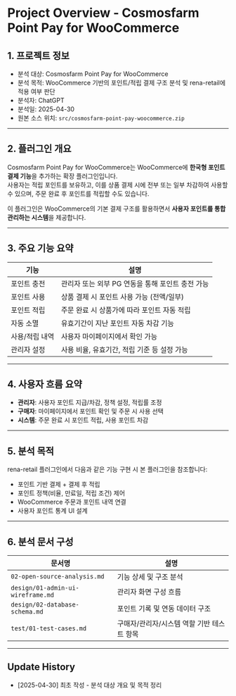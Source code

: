 # Project Overview - Cosmosfarm Point Pay for WooCommerce

## 1. 프로젝트 정보

- 분석 대상: Cosmosfarm Point Pay for WooCommerce
- 분석 목적: WooCommerce 기반의 포인트/적립 결제 구조 분석 및 rena-retail에 적용 여부 판단
- 분석자: ChatGPT
- 분석일: 2025-04-30
- 원본 소스 위치: `src/cosmosfarm-point-pay-woocommerce.zip`

---

## 2. 플러그인 개요

Cosmosfarm Point Pay for WooCommerce는 WooCommerce에 **한국형 포인트 결제 기능**을 추가하는 확장 플러그인입니다.  
사용자는 적립 포인트를 보유하고, 이를 상품 결제 시에 전부 또는 일부 차감하여 사용할 수 있으며, 주문 완료 후 포인트를 적립할 수도 있습니다.

이 플러그인은 WooCommerce의 기본 결제 구조를 활용하면서 **사용자 포인트를 통합 관리하는 시스템**을 제공합니다.

---

## 3. 주요 기능 요약

| 기능 | 설명 |
|------|------|
| 포인트 충전 | 관리자 또는 외부 PG 연동을 통해 포인트 충전 가능 |
| 포인트 사용 | 상품 결제 시 포인트 사용 가능 (전액/일부) |
| 포인트 적립 | 주문 완료 시 상품가에 따라 포인트 자동 적립 |
| 자동 소멸 | 유효기간이 지난 포인트 자동 차감 기능 |
| 사용/적립 내역 | 사용자 마이페이지에서 확인 가능 |
| 관리자 설정 | 사용 비율, 유효기간, 적립 기준 등 설정 가능 |

---

## 4. 사용자 흐름 요약

- **관리자**: 사용자 포인트 지급/차감, 정책 설정, 적립률 조정
- **구매자**: 마이페이지에서 포인트 확인 및 주문 시 사용 선택
- **시스템**: 주문 완료 시 포인트 적립, 사용 포인트 차감

---

## 5. 분석 목적

rena-retail 플러그인에서 다음과 같은 기능 구현 시 본 플러그인을 참조합니다:

- 포인트 기반 결제 + 결제 후 적립
- 포인트 정책(비율, 만료일, 적립 조건) 제어
- WooCommerce 주문과 포인트 내역 연결
- 사용자 포인트 통계 UI 설계

---

## 6. 분석 문서 구성

| 문서명 | 설명 |
|--------|------|
| `02-open-source-analysis.md` | 기능 상세 및 구조 분석 |
| `design/01-admin-ui-wireframe.md` | 관리자 화면 구성 흐름 |
| `design/02-database-schema.md` | 포인트 기록 및 연동 데이터 구조 |
| `test/01-test-cases.md` | 구매자/관리자/시스템 역할 기반 테스트 항목 |

---

## Update History

- [2025-04-30] 최초 작성 - 분석 대상 개요 및 목적 정리
